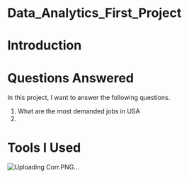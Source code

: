 # Data_Analytics_First_Project
# Introduction
# Questions Answered
In this project, I want to answer the following questions.
1. What are the most demanded jobs in USA
2. 
# Tools I Used
![Uploading Corr.PNG…]()
